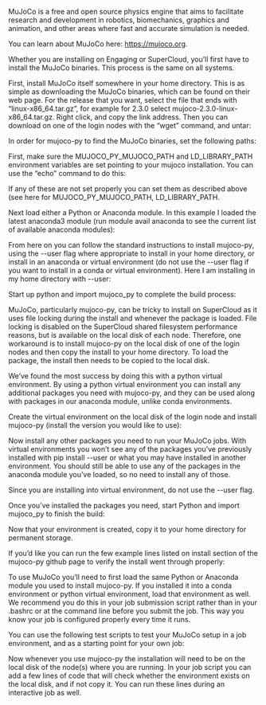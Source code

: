 MuJoCo is a free and open source physics engine that aims to facilitate research and development in robotics, biomechanics, graphics and animation, and other areas where fast and accurate simulation is needed.

You can learn about MuJoCo here: https://mujoco.org.

Whether you are installing on Engaging or SuperCloud, you’ll first have to install the MuJoCo binaries. This process is the same on all systems.

First, install MuJoCo itself somewhere in your home directory. This is as simple as downloading the MuJoCo binaries, which can be found on their web page. For the release that you want, select the file that ends with “linux-x86_64.tar.gz”, for example for 2.3.0 select mujoco-2.3.0-linux-x86_64.tar.gz. Right click, and copy the link address. Then you can download on one of the login nodes with the “wget” command, and untar:

In order for mujoco-py to find the MuJoCo binaries, set the following paths:

First, make sure the MUJOCO_PY_MUJOCO_PATH and LD_LIBRARY_PATH environment variables are set pointing to your mujoco installation. You can use the “echo” command to do this:

If any of these are not set properly you can set them as described above (see here for MUJOCO_PY_MUJOCO_PATH, LD_LIBRARY_PATH.

Next load either a Python or Anaconda module. In this example I loaded the latest anaconda3 module (run module avail anaconda to see the current list of available anaconda modules):

From here on you can follow the standard instructions to install mujoco-py, using the --user flag where appropriate to install in your home directory, or install in an anaconda or virtual environment (do not use the --user flag if you want to install in a conda or virtual environment). Here I am installing in my home directory with --user:

Start up python and import mujoco_py to complete the build process:

MuJoCo, particularly mujoco-py, can be tricky to install on SuperCloud as it uses file locking during the install and whenever the package is loaded. File locking is disabled on the SuperCloud shared filesystem performance reasons, but is available on the local disk of each node. Therefore, one workaround is to install mujoco-py on the local disk of one of the login nodes and then copy the install to your home directory. To load the package, the install then needs to be copied to the local disk.

We’ve found the most success by doing this with a python virtual environment. By using a python virtual environment you can install any additional packages you need with mujoco-py, and they can be used along with packages in our anaconda module, unlike conda environments.

Create the virtual environment on the local disk of the login node and install mujoco-py (install the version you would like to use):

Now install any other packages you need to run your MuJoCo jobs. With virtual environments you won’t see any of the packages you’ve previously installed with pip install --user or what you may have installed in another environment. You should still be able to use any of the packages in the anaconda module you’ve loaded, so no need to install any of those.

Since you are installing into virtual environment, do not use the --user flag.

Once you’ve installed the packages you need, start Python and import mujoco_py to finish the build:

Now that your environment is created, copy it to your home directory for permanent storage.

If you’d like you can run the few example lines listed on install section of the mujoco-py github page to verify the install went through properly:

To use MuJoCo you’ll need to first load the same Python or Anaconda module you used to install mujoco-py. If you installed it into a conda environment or python virtual environment, load that environment as well. We recommend you do this in your job submission script rather than in your .bashrc or at the command line before you submit the job. This way you know your job is configured properly every time it runs.

You can use the following test scripts to test your MuJoCo setup in a job environment, and as a starting point for your own job:

Now whenever you use mujoco-py the installation will need to be on the local disk of the node(s) where you are running. In your job script you can add a few lines of code that will check whether the environment exists on the local disk, and if not copy it. You can run these lines during an interactive job as well.

